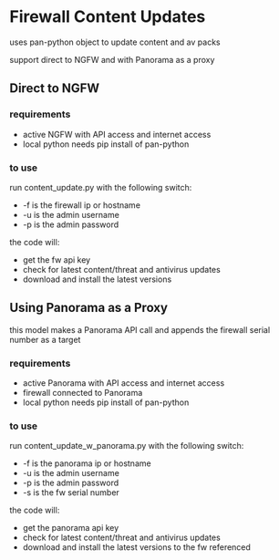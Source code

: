 # Firewall Content Updates

uses pan-python object to update content and av packs

support direct to NGFW and with Panorama as a proxy

## Direct to NGFW

### requirements

* active NGFW with API access and internet access
* local python needs pip install of pan-python

### to use

run content_update.py with the following switch:

* -f is the firewall ip or hostname
* -u is the admin username
* -p is the admin password

the code will:

* get the fw api key
* check for latest content/threat and antivirus updates
* download and install the latest versions

## Using Panorama as a Proxy

this model makes a Panorama API call and appends the firewall
serial number as a target

### requirements

* active Panorama with API access and internet access
* firewall connected to Panorama
* local python needs pip install of pan-python

### to use

run content_update_w_panorama.py with the following switch:

* -f is the panorama ip or hostname
* -u is the admin username
* -p is the admin password
* -s is the fw serial number

the code will:

* get the panorama api key
* check for latest content/threat and antivirus updates
* download and install the latest versions to the fw referenced
